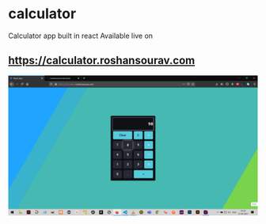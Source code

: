 # calculator
Calculator app built in react 
Available live on 
## https://calculator.roshansourav.com 
![alt Output1](https://raw.githubusercontent.com/roshansourav/calculator/master/Screenshot%20(90).png)
